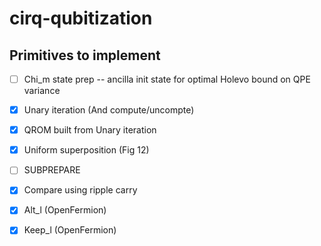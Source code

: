 # cirq-qubitization

## Primitives to implement

- [ ] Chi_m state prep -- ancilla init state for optimal Holevo bound on QPE variance

- [x] Unary iteration (And compute/uncompte)

- [x] QROM built from Unary iteration 

- [x] Uniform superposition (Fig 12)

- [ ] SUBPREPARE

- [x] Compare using ripple carry

- [x] Alt_l (OpenFermion)

- [x] Keep_l (OpenFermion)


